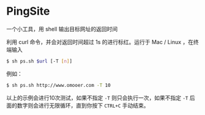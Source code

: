 # PingSite
一个小工具，用 shell 输出目标网址的返回时间

利用 curl 命令，并会对返回时间超过 1s 的进行标红。运行于 Mac / Linux ，在终端输入 
```sh
$ sh ps.sh $url [-T [n]]
```

例如：
```sh
$ sh ps.sh http://www.omooer.com -T 10
```
以上的示例会进行10次测试，如果不指定 `-T` 则只会执行一次，如果不指定 `-T` 后面的数字则会进行无限循环，直到你按下 `CTRL+C` 手动结束。
